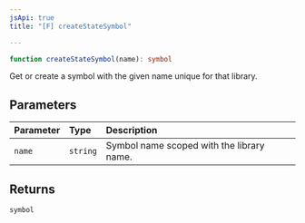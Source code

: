 ```yaml
---
jsApi: true
title: "[F] createStateSymbol"

---
```

```ts
function createStateSymbol(name): symbol
```

Get or create a symbol with the given name unique for that library.

## Parameters

| Parameter | Type | Description |
| :------ | :------ | :------ |
| `name` | `string` | Symbol name scoped with the library name. |

## Returns

`symbol`
